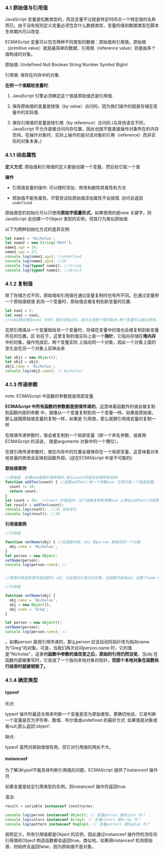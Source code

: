 ### 4.1 原始值与引用值

JavaScript 变量是松散类型的，而且变量不过就是特定时间点一个特定值的名称而已。由于没有规则定义变量必须包含什么数据类型，变量的值和数据类型在脚本生命期内可以改变.

ECMAScript 变量可以包含两种不同类型的数据：原始值和引用值。原始值（primitive value）就是最简单的数据，引用值（reference value）则是由多个值构成的对象。

原始值: Undefined Null Boolean String Number Symbol BigInt

引用值: 保存在内存中的对象.

**在把一个值赋给变量时**:

1. JavaScript 引擎必须确定这个值是原始值还是引用值.  

2. 保存原始值的变量是按值（by value）访问的，因为我们操作的就是存储在变量中的实际值. 
3. 保存引用值的变量是按引用（by reference）访问的.(与其他语言不同，JavaScript 不允许直接访问内存位置，因此也就不能直接操作对象所在的内存空间。在操作对象时，实际上操作的是对该对象的引用（reference）而非实际的对象本身。)



### 4.1.1 动态属性

**定义方式**: 原始值和引用值的定义都是创建一个变量，然后给它赋一个值

**操作**

* 引用值变量的操作: 可以随时添加、修改和删除其属性和方法

* 原始值不能有属性，尽管尝试给原始值添加属性不会报错. 访问会返回`undefined`

原始类型的初始化可以只使用**原始字面量形式**。如果使用的是new 关键字，则JavaScript 会创建一个Object 类型的实例，但其行为类似原始值. 

以下为两种初始化方式的差异实例:

```js
let name1 = 'Nicholas';
let name2 = new String('Matt');
name1.age = 26;
name2.age = 27;
console.log(name1.age); //undefined
console.log(name2.age); //26
console.log(typeof name1); //string
console.log(typeof name2); //object
```



### 4.1.2 复制值

除了存储方式不同，原始值和引用值在通过变量复制时也有所不同。在通过变量把一个原始值赋值
到另一个变量时，原始值会被复制到新变量的位置.

```js
let num1 = 5;
let num2 = num1; 
//num2跟存储在num1 中的5 是完全独立的，因为它是那个值的副本;两个变量可以独立使用，互不干扰
```



在把引用值从一个变量赋给另一个变量时，存储在变量中的值也会被复制到新变量所在的位置。区
别在于，这里复制的值实际上是一个**指针**，它指向存储在**堆内存**中的对象。操作完成后，两个变量实际
上指向同一个对象，因此一个对象上面的变化会在另一个对象上反映出来

```js
let obj1 = new Object();
let obj2 = obj1;
obj1.name = 'Nicholas';
console.log(obj2.name); //'Nicholas'
```





### 4.1.3 传递参数

note: ECMAScript 中函数的参数就是局部变量.

**ECMAScript 中所有函数的参数都是按值传递的**。这意味着函数外的值会被复制到函数内部的参数
中，就像从一个变量复制到另一个变量一样。如果是原始值，那么就跟原始值变量的复制一样，如果是
引用值，那么就跟引用值变量的复制一样

在按值传递参数时，值会被复制到一个局部变量（即一个命名参数，或者用ECMAScript 的话说，
就是arguments 对象中的一个槽位）。

在按引用传递参数时，值在内存中的位置会被保存在一个局部变量，这意味着对本地变量的修改会反映到函数外部。(这在ECMAScript 中是不可能的)

**原始值案例**

```js
//原始值  如果num是按引用传递的,那么count的值也会被修改未30
function addTen(count) { //函数addTen()有一个参数num，它其实是一个局部变量。
  count += 10;
  return count;
}
let count = 20;  //count 的值是20，这个值被复制到参数num 以便在addTen()内部使用
let result = addTen(count);
console.log(count);  //20 没有变化
console.log(result); //30
```



**引用值案例**

```js
//引用值

function setName(obj) { //在函数内部，obj 和person 都指向同一个对象
  obj.name = 'Nicholas';
}
let person = new Object;
setName(person);
console.log(person.name); //


//即使对象是按值传进函数的，obj 也会通过引用访问对象。当函数内部给obj 设置了name 属性时，函数外部的对象也会反映这个变化，因为obj 指向的对象保存在全局作用域的堆内存上
```



```js
//引用值

function setName(obj) {
  obj.name = 'Nicholas';
  obj = new Object();
  obj.name = 'Greg';
}

let person = new Object();
setName(person);
console.log(person.name); //
```

。如果person 是按引用传递的，那么person 应该自动将指针改为指向name 为"Greg"的对象。可是，当我们再次访问person.name 时，它的值是"Nicholas"，这表明**函数中参数的值改变之后，原始的引用仍然没变**。当obj 在函数内部被重写时，它变成了一个指向本地对象的指针。**而那个本地对象在函数执行结束时就被销毁了。**



### 4.1.4 确定类型

#### typeof

优点:

typeof 操作符最适合用来判断一个变量是否为原始类型。更确切地说，它是判断一个变量是否为字符串、数值、布尔值或undefined 的最好方式. 如果值是对象或者null,那么返回'object'.

缺点:

typeof 虽然对原始值很有用，但它对引用值的用处不大。

#### instanceof

为了解决typof不能具体判断引用值的问题，ECMAScript 提供了instanceof 操作符.

如果变量是给定引用类型的实例，则instanceof 操作符返回true.

语法:

```js
result = variable instanceof constructor;
```

```js
console.log(person instanceof Object); // 变量person 是Object 吗？
console.log(colors instanceof Array); // 变量colors 是Array 吗？
console.log(pattern instanceof RegExp); // 变量pattern 是RegExp 吗？
```

按照定义，所有引用值都是Object 的实例，因此通过instanceof 操作符检测任何引用值和Object 构造函数都会返回true。类似地，如果用instanceof 检测原始值，则始终会返回false，因为原始值不是对象。



